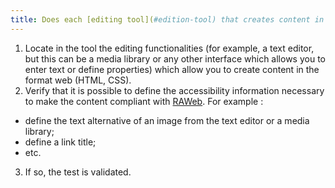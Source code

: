 ```yaml
---
title: Does each [editing tool](#edition-tool) that creates content in web format (HTML, CSS) allow you to define the necessary [accessibility information](#accessibility-information) to create [RAWeb](../raweb1/index.html) compliant content?
---
```

1. Locate in the tool the editing functionalities (for example, a text editor, but this can be a media library or any other interface which allows you to enter text or define properties) which allow you to create content in the format web (HTML, CSS).
2. Verify that it is possible to define the accessibility information necessary to make the content compliant with [RAWeb](../raweb1/index.html). For example :
- define the text alternative of an image from the text editor or a media library;
- define a link title;
- etc.
3. If so, the test is validated.